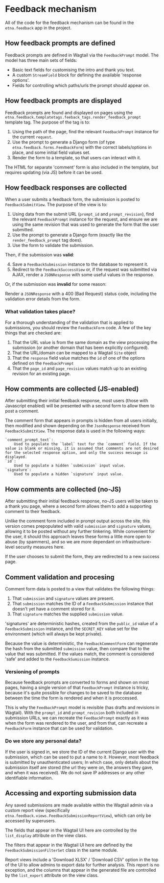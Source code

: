 # Feedback mechanism

All of the code for the feedback mechanism can be found in the `etna.feedback` app in the project.

## How feedback prompts are defined

Feedback prompts are defined in Wagtail via the `FeedbackPrompt` model. The model has three main sets of fields:

- Basic text fields for customising the intro and thank you text.
- A custom `StreamField` block for defining the available 'response options'.
- Fields for controlling which paths/urls the prompt should appear on.

## How feedback prompts are displayed

Feedback prompts are found and displayed on pages using the `etna.feedback.templatetags.feeback_tags.render_feedback_prompt` template tag. The purpose of the tag is to:

1. Using the path of the page, find the relevant `FeedbackPrompt` instance for the current `request`.
2. Use the prompt to generate a Django form (of type `etna.feedback.forms.FeedbackForm`) with the correct labels/options in place, and some initial field values set.
3. Render the form to a template, so that users can interact with it.

The HTML for separate 'comment' form is also included in the template, but requires updating (via JS) before it can be used.

## How feedback responses are collected

When a user submits a feedback form, the submission is posted to `FeedbackSubmitView`. The purpose of the view is to:

1. Using data from the submit URL (`prompt_id` and `prompt_revision`), find the relevant `FeedbackPrompt` instance for the request, and ensure we are using the same revision that was used to generate the form that the user submitted.
2. Use the prompt to generate a Django form (exactly like the `render_feedback_prompt` tag does).
3. Use the form to validate the submission.

Then, if the submission was **valid**:

4. Save a `FeedbackSubmission` instance to the database to represent it.
5. Redirect to the `FeedbackSuccessView` or, if the request was submitted via AJAX, render a `JSONResponse` with some useful values in the response.

Or, if the submission was **invalid** for some reason:

Render a `JSONResponse` with a 400 (Bad Request) status code, including the validation error details from the form.

### What validation takes place?

For a thorough understanding of the validation that is applied to submissions, you should review the `FeedbackForm` code. A few of the key things that are checked are:

1. That the URL value is from the same domain as the view processing the submission (or another domain that has been explicitly configured).
2. That the URL/domain can be mapped to a Wagtail `Site` object
3. That the `response` field value matches the `id` of one of the options defined on the `FeedbackPrompt`
4. That the `page_id` and `page_revision` values match up to an existing revision for an existing page.

## How comments are collected (JS-enabled)

After submitting their initial feedback response, most users (those with Javascript enabled) will be presented with a second form to allow them to post a comment.

The comment form that appears in prompts is hidden from all users initially, then modified and shown depending on the `JsonResponse` received from  `FeedbackSubmitView`. The response data is used in the following ways:

    `comment_prompt_text`:
        Used to populate the `label` text for the `comment` field. If the value is blank or missing, it is assumed that comments are not desired for the selected response option, and only the success message is displayed.
    `id`:
        Used to populate a hidden `submission` input value.
    `signature`:
        Used to populate a hidden `signature` input value.

## How comments are collected (no-JS)

After submitting their initial feedback response, no-JS users will be taken to a thank you page, where a second form allows them to add a supporting comment to their feedback.

Unlike the comment form included in prompt output across the site, this version comes prepopulated with valid `submission` and `signature` values, allowing it to be posted without any further tinkering. While convenient for the user, it should this approach leaves these forms a little more open to abuse (by spammers), and so we are more dependant on infrastructure-level security measures here.

If the user chooses to submit the form, they are redirected to a new success page.

## Comment validation and procesing

Comment form data is posted to a view that validates the following things:

1. That `submission` and `signature` values are present.
2. That `submission` matches the ID of a `FeedbackSubmission` instance that doesn't yet have a comment stored for it.
3. That `signature` matches the supplied `submission` value.

'signatures' are deterministic hashes, created from the `public_id` value of a `FeedbackSubmission` instance, and the `SECRET_KEY` value set for the environment (which will always be kept private).

Because the value is deterministic, the `FeedbackCommentForm` can regenerate the hash from the submitted `submission` value, then compare that to the value that was submitted. If the values match, the comment is considered 'safe' and added to the `FeedbackSumission` instance.

### Versioning of prompts

Because feedback prompts are converted to forms and shown on most pages, having a single version of that `FeedbackPrompt` instance is tricky, because it's quite possible for changes to be saved to the database between the time the form is rendered and when it is proccessed.

This is why the `FeedbackPrompt` model is revisible (has drafts and revisions in Wagtail). With the `prompt_id` and `prompt_revision` both included in submission URLs, we can recreate the `FeedbackPrompt` exactly as it was when the form was rendered to the user, and from that, can recreate a `FeedbackForm` instance that can be used for validation.

### Do we store any personal data?

If the user is signed in, we store the ID of the current Django user with the submission, which can be used to put a name to it. However, most feedback is submitted by unauthenticated users; In which case, only details about the submission itself are stored (the url they were on, the answers they gave, and when it was received). We do not save IP addresses or any other identifiable information.

## Accessing and exporting submission data

Any saved submissions are made available within the Wagtail admin via a custom report view (specifically `etna.feedback.views.FeedbackSubmissionReportView`), which can only be accessed by superusers.

The fields that appear in the Wagtail UI here are controlled by the `list_display` attribute on the view class.

The filters that appear in the Wagtail UI here are defined by the `FeedbackSubmissionFilterSet` class in the same module.

Report views include a 'Download XLSX' / 'Download CSV' option in the top of the UI to allow admins to export data for further analysis. This report is no exception, and the columns that appear in the generated file are controlled by the `list_export` attribute on the view class.

